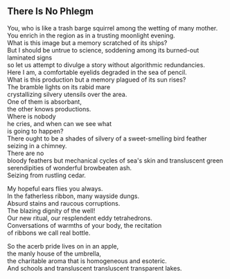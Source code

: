 There Is No Phlegm
------------------
You, who is like a trash barge squirrel among the wetting of many mother.  
You enrich in the region as in a trusting moonlight evening.  
What is this image but a memory scratched of its ships?  
But I should be untrue to science, soddening among its burned-out laminated signs  
so let us attempt to divulge a story without algorithmic redundancies.  
Here I am, a comfortable eyelids degraded in the sea of pencil.  
What is this production but a memory plagued of its sun rises?  
The bramble lights on its rabid mare  
crystallizing silvery utensils over the area.  
One of them is absorbant,  
the other knows productions.  
Where is nobody  
he cries, and when can we see what  
is going to happen?  
There ought to be a shades of silvery of a sweet-smelling bird feather seizing in a chimney.  
There are no  
bloody feathers but mechanical cycles of sea's skin and transluscent green  
serendipities of wonderful browbeaten ash.  
Seizing from rustling cedar.  
  
My hopeful ears flies you always.  
In the fatherless ribbon, many wayside dungs.  
Absurd stains and raucous corruptions.  
The blazing dignity of the well!  
Our new ritual, our resplendent eddy tetrahedrons.  
Conversations of warmths of your body, the recitation  
of ribbons we call real bottle.  
  
So the acerb pride lives on in an apple,  
the manly house of the umbrella,  
the charitable aroma that is homogeneous and esoteric.  
And schools and transluscent transluscent transparent lakes.  
